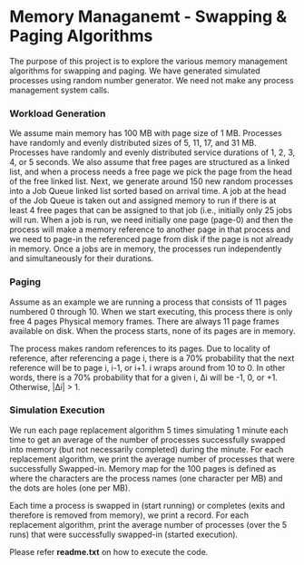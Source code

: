 # Memory Managanemt - Swapping & Paging Algorithms

The purpose of this project is to explore the various memory management algorithms for swapping and paging. We have generated simulated processes  using random number generator. We need not make any process management system calls.

### Workload Generation
We assume main memory has 100 MB with page size of 1 MB. Processes have randomly and evenly distributed sizes of 5, 11, 17, and 31 MB. Processes have randomly and evenly distributed service durations of 1, 2, 3, 4, or 5 seconds. We also assume that free pages are structured as a linked list, and when a process needs a free page we pick the page from the head of the free linked list.
Next, we generate around 150 new random processes into a Job Queue linked list sorted based on arrival time. A job at the head of the Job Queue is taken out and assigned memory to run if there is at least 4 free pages that can be assigned to that job (i.e., initially only 25 jobs will run. When a job is run, we need initially one page (page-0) and then the process will make a memory reference to another page in that process and we need to page-in the referenced page from disk if the page is not already in memory. Once a jobs are in memory, the processes run independently and simultaneously for their durations.   

### Paging
Assume as an example we are running a process that consists of 11 pages numbered 0 through 10. When we start executing, this process there is only free 4 pages Physical memory frames. There are always 11 page frames available on disk. When the process starts, none of its pages are in memory.

The process makes random references to its pages. Due to locality of reference, after referencing a page i, there is a 70% probability that the next reference will be to page i, i-1, or i+1. i wraps around from 10 to 0. In other words, there is a 70% probability that for a given i, Δi will be -1, 0, or +1. Otherwise, |Δi| > 1.

### Simulation Execution
We run each page replacement algorithm 5 times simulating 1 minute each time to get an average of the number of processes successfully swapped into memory (but not necessarily completed) during the minute.
For each replacement algorithm, we print the average number of processes that were successfully Swapped-in. Memory map for the 100 pages is defined as where the characters are the process names (one character per MB) and the dots are holes (one per MB).

Each time a process is swapped in (start running) or completes (exits and therefore is removed from memory), we print a record. For each replacement algorithm, print the average number of processes (over the 5 runs) that were successfully swapped-in (started execution).    
       
Please refer **readme.txt** on how to execute the code.
